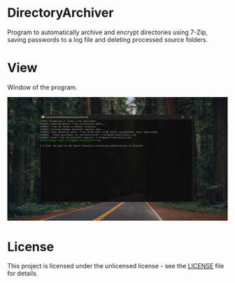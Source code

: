 # DirectoryArchiver
Program to automatically archive and encrypt directories using 7-Zip, saving passwords to a log file and deleting processed source folders.

# View
Window of the program.

![alt text](https://raw.githubusercontent.com/DeniedAccessLife/DirectoryArchiver/master/view.png)

# License
This project is licensed under the unlicensed license - see the [LICENSE](LICENSE) file for details.
